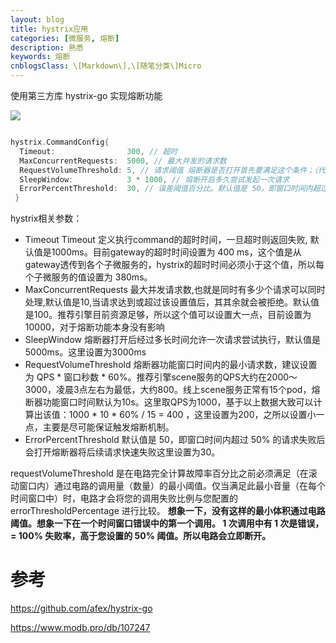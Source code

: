 ```yaml
---
layout: blog
title: hystrix应用
categories: [微服务, 熔断]
description: 熟悉
keywords: 熔断
cnblogsClass: \[Markdown\],\[随笔分类\]Micro
---
```


使用第三方库 hystrix-go 实现熔断功能

![](https://s2.loli.net/2022/07/20/Ac5n7DWKvqtH2Rs.png)


```go

hystrix.CommandConfig{
  Timeout:                300, // 超时
  MaxConcurrentRequests:  5000, // 最大并发的请求数
  RequestVolumeThreshold: 5, // 请求阈值 熔断器是否打开首先要满足这个条件；（代码中写死了）内请求数量，达到这个请求数量后再根据错误率判断是否要开启熔断；这里的设置表示至少有5个请求才进行ErrorPercentThreshold错误百分比计算，统计10s
  SleepWindow:            3 * 1000, // 熔断开启多久尝试发起一次请求
  ErrorPercentThreshold:  30, // 误差阈值百分比。默认值是 50，即窗口时间内超过 50% 的请求失败后会打开熔断器将后续请求快速失败这里设置为30。
 }
```

hystrix相关参数：
- Timeout
Timeout 定义执行command的超时时间，一旦超时则返回失败, 默认值是1000ms。目前gateway的超时时间设置为 400 ms，这个值是从gateway透传到各个子微服务的，hystrix的超时时间必须小于这个值，所以每个子微服务的值设置为 380ms。
- MaxConcurrentRequests
最大并发请求数,也就是同时有多少个请求可以同时处理,默认值是10,当请求达到或超过该设置值后，其其余就会被拒绝。默认值是100。推荐引擎目前资源足够，所以这个值可以设置大一点，目前设置为10000，对于熔断功能本身没有影响
- SleepWindow
熔断器打开后经过多长时间允许一次请求尝试执行，默认值是 5000ms。这里设置为3000ms
- RequestVolumeThreshold
熔断器功能窗口时间内的最小请求数，建议设置为 QPS * 窗口秒数 * 60%。推荐引擎scene服务的QPS大约在2000～3000，凌晨3点左右为最低，大约800。线上scene服务正常有15个pod，熔断器功能窗口时间默认为10s。这里取QPS为1000，基于以上数据大致可以计算出该值：1000 * 10 * 60% / 15 = 400 ，这里设置为200，之所以设置小一点，主要是尽可能保证触发熔断机制。
- ErrorPercentThreshold
默认值是 50，即窗口时间内超过 50% 的请求失败后会打开熔断器将后续请求快速失败这里设置为30。

requestVolumeThreshold 是在电路完全计算故障率百分比之前必须满足（在滚动窗口内）通过电路的调用量（数量）的最小阈值。仅当满足此最小音量（在每个时间窗口中）时，电路才会将您的调用失败比例与您配置的 errorThresholdPercentage 进行比较。
**想象一下，没有这样的最小体积通过电路阈值。想象一下在一个时间窗口错误中的第一个调用。 1 次调用中有 1 次是错误，= 100% 失败率，高于您设置的 50% 阈值。所以电路会立即断开。**

# 参考

https://github.com/afex/hystrix-go

https://www.modb.pro/db/107247
